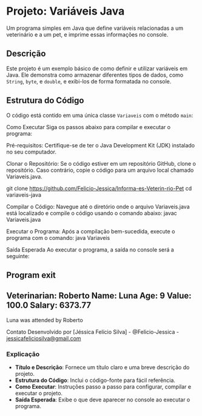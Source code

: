 # Projeto: Variáveis Java

Um programa simples em Java que define variáveis relacionadas a um veterinário e a um pet, e imprime essas informações no console.

## Descrição

Este projeto é um exemplo básico de como definir e utilizar variáveis em Java. Ele demonstra como armazenar diferentes tipos de dados, como `String`, `byte`, e `double`, e exibi-los de forma formatada no console.

## Estrutura do Código

O código está contido em uma única classe `Variaveis` com o método `main`:


Como Executar
Siga os passos abaixo para compilar e executar o programa:

Pré-requisitos: Certifique-se de ter o Java Development Kit (JDK) instalado no seu computador.

Clonar o Repositório: Se o código estiver em um repositório GitHub, clone o repositório. 
Caso contrário, copie o código para um arquivo local chamado Variaveis.java.

git clone https://github.com/Felicio-Jessica/Informa-es-Veterin-rio-Pet
cd variaveis-java

Compilar o Código: Navegue até o diretório onde o arquivo Variaveis.java está localizado e compile o código usando o comando abaixo:
javac Variaveis.java

Executar o Programa: Após a compilação bem-sucedida, execute o programa com o comando:
java Variaveis

Saída Esperada
Ao executar o programa, a saída no console será a seguinte:

Program exit
-----------------------
Veterinarian: Roberto
Name: Luna
Age: 9
Value: 100.0
Salary: 6373.77
-----------------------
Luna was attended by Roberto


Contato
Desenvolvido por [Jéssica Felício Silva] - @Felicio-Jessica - jessicafeliciosilva@gmail.com



### Explicação

- **Título e Descrição**: Fornece um título claro e uma breve descrição do projeto.
- **Estrutura do Código**: Inclui o código-fonte para fácil referência.
- **Como Executar**: Instruções passo a passo para configurar, compilar e executar o projeto.
- **Saída Esperada**: Exibe o que deve aparecer no console ao executar o programa.






